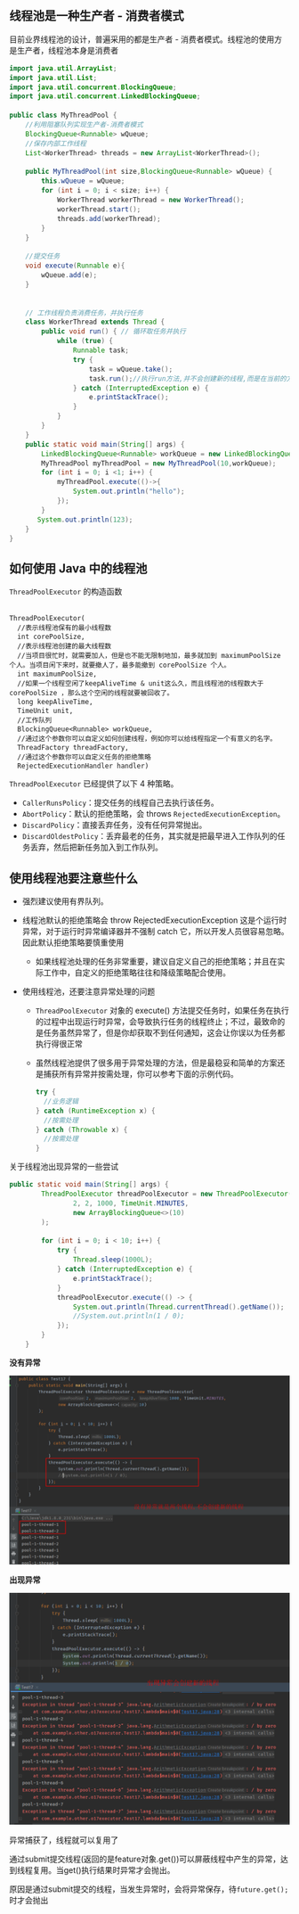 



## 线程池是一种生产者 - 消费者模式

目前业界线程池的设计，普遍采用的都是生产者 - 消费者模式。线程池的使用方是生产者，线程池本身是消费者

```java
import java.util.ArrayList;
import java.util.List;
import java.util.concurrent.BlockingQueue;
import java.util.concurrent.LinkedBlockingQueue;

public class MyThreadPool {
    //利用阻塞队列实现生产者-消费者模式
    BlockingQueue<Runnable> wQueue;
    //保存内部工作线程
    List<WorkerThread> threads = new ArrayList<WorkerThread>();

    public MyThreadPool(int size,BlockingQueue<Runnable> wQueue) {
        this.wQueue = wQueue;
        for (int i = 0; i < size; i++) {
            WorkerThread workerThread = new WorkerThread();
            workerThread.start();
            threads.add(workerThread);
        }
    }

    //提交任务
    void execute(Runnable e){
        wQueue.add(e);
    }


    // 工作线程负责消费任务，并执行任务
    class WorkerThread extends Thread {
        public void run() { // 循环取任务并执行
            while (true) {
                Runnable task;
                try {
                    task = wQueue.take();
                    task.run();//执行run方法,并不会创建新的线程,而是在当前的方法执行一个run()方法
                } catch (InterruptedException e) {
                    e.printStackTrace();
                }
            }
        }
    }
    public static void main(String[] args) {
        LinkedBlockingQueue<Runnable> workQueue = new LinkedBlockingQueue<>(12);
        MyThreadPool myThreadPool = new MyThreadPool(10,workQueue);
        for (int i = 0; i <1; i++) {
            myThreadPool.execute(()->{
                System.out.println("hello");
            });
        }
       System.out.println(123);   
    }
}
```



## 如何使用 Java 中的线程池

`ThreadPoolExecutor` 的构造函数

```

ThreadPoolExecutor(
  //表示线程池保有的最小线程数
  int corePoolSize,
  //表示线程池创建的最大线程数
  //当项目很忙时，就需要加人，但是也不能无限制地加，最多就加到 maximumPoolSize 个人。当项目闲下来时，就要撤人了，最多能撤到 corePoolSize 个人。
  int maximumPoolSize,
  //如果一个线程空闲了keepAliveTime & unit这么久，而且线程池的线程数大于 corePoolSize ，那么这个空闲的线程就要被回收了。
  long keepAliveTime,
  TimeUnit unit,
  //工作队列
  BlockingQueue<Runnable> workQueue,
  //通过这个参数你可以自定义如何创建线程，例如你可以给线程指定一个有意义的名字。
  ThreadFactory threadFactory,
  //通过这个参数你可以自定义任务的拒绝策略
  RejectedExecutionHandler handler) 
```

`ThreadPoolExecutor` 已经提供了以下 4 种策略。

- `CallerRunsPolicy`：提交任务的线程自己去执行该任务。
- `AbortPolicy`：默认的拒绝策略，会 throws `RejectedExecutionException`。
- `DiscardPolicy`：直接丢弃任务，没有任何异常抛出。
- `DiscardOldestPolicy`：丢弃最老的任务，其实就是把最早进入工作队列的任务丢弃，然后把新任务加入到工作队列。

## 使用线程池要注意些什么

- 强烈建议使用有界队列。

- 线程池默认的拒绝策略会 throw RejectedExecutionException 这是个运行时异常，对于运行时异常编译器并不强制 catch 它，所以开发人员很容易忽略。因此默认拒绝策略要慎重使用

  - 如果线程池处理的任务非常重要，建议自定义自己的拒绝策略；并且在实际工作中，自定义的拒绝策略往往和降级策略配合使用。

- 使用线程池，还要注意异常处理的问题

  - `ThreadPoolExecutor` 对象的 execute() 方法提交任务时，如果任务在执行的过程中出现运行时异常，会导致执行任务的线程终止；不过，最致命的是任务虽然异常了，但是你却获取不到任何通知，这会让你误以为任务都执行得很正常

  - 虽然线程池提供了很多用于异常处理的方法，但是最稳妥和简单的方案还是捕获所有异常并按需处理，你可以参考下面的示例代码。

    ``` java
    try {
      //业务逻辑
    } catch (RuntimeException x) {
      //按需处理
    } catch (Throwable x) {
      //按需处理
    } 
    ```


关于线程池出现异常的一些尝试

```java
public static void main(String[] args) {
        ThreadPoolExecutor threadPoolExecutor = new ThreadPoolExecutor(
                2, 2, 1000, TimeUnit.MINUTES,
                new ArrayBlockingQueue<>(10)
        );

        for (int i = 0; i < 10; i++) {
            try {
                Thread.sleep(1000L);
            } catch (InterruptedException e) {
                e.printStackTrace();
            }
            threadPoolExecutor.execute(() -> {
                System.out.println(Thread.currentThread().getName());
                //System.out.println(1 / 0);
            });
        }
    }
```



**没有异常**

![1637549437575](../../../pic/markdown/1637549437575.png)

**出现异常**

![1637549559402](../../../pic/markdown/1637549559402.png)

异常捕获了，线程就可以复用了





通过submit提交线程(返回的是feature对象.get())可以屏蔽线程中产生的异常，达到线程复用。当get()执行结果时异常才会抛出。

原因是通过submit提交的线程，当发生异常时，会将异常保存，待`future.get();`时才会抛出